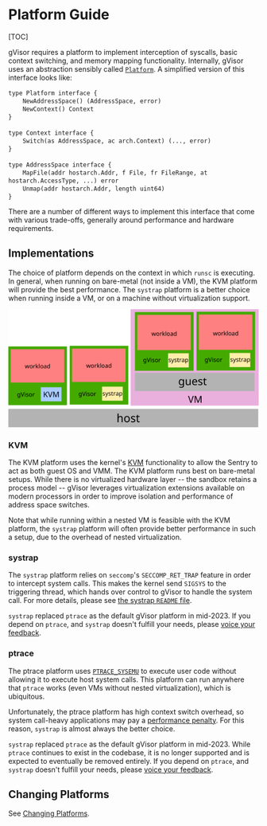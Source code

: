 # Platform Guide

[TOC]

gVisor requires a platform to implement interception of syscalls, basic context
switching, and memory mapping functionality. Internally, gVisor uses an
abstraction sensibly called [`Platform`][platform]. A simplified version of this
interface looks like:

```golang
type Platform interface {
    NewAddressSpace() (AddressSpace, error)
    NewContext() Context
}

type Context interface {
    Switch(as AddressSpace, ac arch.Context) (..., error)
}

type AddressSpace interface {
    MapFile(addr hostarch.Addr, f File, fr FileRange, at hostarch.AccessType, ...) error
    Unmap(addr hostarch.Addr, length uint64)
}
```

There are a number of different ways to implement this interface that come with
various trade-offs, generally around performance and hardware requirements.

## Implementations

The choice of platform depends on the context in which `runsc` is executing. In
general, when running on bare-metal (not inside a VM), the KVM platform will
provide the best performance. The `systrap` platform is a better choice when
running inside a VM, or on a machine without virtualization support.

![Platforms](platforms.png "Platform examples.")

### KVM

The KVM platform uses the kernel's [KVM][kvm] functionality to allow the Sentry
to act as both guest OS and VMM. The KVM platform runs best on bare-metal
setups. While there is no virtualized hardware layer -- the sandbox retains a
process model -- gVisor leverages virtualization extensions available on modern
processors in order to improve isolation and performance of address space
switches.

Note that while running within a nested VM is feasible with the KVM platform,
the `systrap` platform will often provide better performance in such a setup,
due to the overhead of nested virtualization.

### systrap

The `systrap` platform relies on `seccomp`'s `SECCOMP_RET_TRAP` feature in order to
intercept system calls. This makes the kernel send `SIGSYS` to the triggering
thread, which hands over control to gVisor to handle the system call. For more
details, please see
[the systrap `README` file](https://github.com/google/gvisor/blob/master/pkg/sentry/platform/systrap/README.md).

`systrap` replaced `ptrace` as the default gVisor platform in mid-2023. If you
depend on `ptrace`, and `systrap` doesn't fulfill your needs, please
[voice your feedback](../community.md).

### ptrace

The ptrace platform uses [`PTRACE_SYSEMU`][ptrace] to execute user code without
allowing it to execute host system calls. This platform can run anywhere that
`ptrace` works (even VMs without nested virtualization), which is ubiquitous.

Unfortunately, the ptrace platform has high context switch overhead, so system
call-heavy applications may pay a [performance penalty](./performance.md). For
this reason, `systrap` is almost always the better choice.

`systrap` replaced `ptrace` as the default gVisor platform in mid-2023. While
`ptrace` continues to exist in the codebase, it is no longer supported and is
expected to eventually be removed entirely. If you depend on `ptrace`, and
`systrap` doesn't fulfill your needs, please
[voice your feedback](../community.md).

## Changing Platforms

See [Changing Platforms](../user_guide/platforms.md).

[kvm]: https://www.kernel.org/doc/Documentation/virtual/kvm/api.txt
[platform]: https://cs.opensource.google/gvisor/gvisor/+/release-20190304.1:pkg/sentry/platform/platform.go;l=33
[ptrace]: http://man7.org/linux/man-pages/man2/ptrace.2.html
[GKE Sandbox]: https://cloud.google.com/kubernetes-engine/docs/concepts/sandbox-pods
